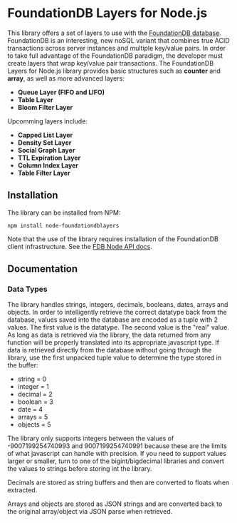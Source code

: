 FoundationDB Layers for Node.js
===============================

This library offers a set of layers to use with the [FoundationDB database](http://www.foundationdb.com/).  FoundationDB
is an interesting, new noSQL variant that combines true ACID transactions across server instances and multiple key/value pairs.
In order to take full advantage of the FoundationDB paradigm, the developer must create layers that wrap key/value pair transactions.
The FoundationDB Layers for Node.js library provides basic structures such as **counter** and **array**, as well as more advanced layers:

- **Queue Layer (FIFO and LIFO)**
- **Table Layer**
- **Bloom Filter Layer**

Upcomming layers include:

- **Capped List Layer**
- **Density Set Layer**
- **Social Graph Layer**
- **TTL Expiration Layer**
- **Column Index Layer**
- **Table Filter Layer**

## Installation

The library can be installed from NPM:

    npm install node-foundationdblayers

Note that the use of the library requires installation of the FoundationDB client infrastructure.  See the [FDB Node API
docs](http://www.foundationdb.com/documentation/beta1/api-node.html).

## Documentation



### Data Types

The library handles strings, integers, decimals, booleans, dates, arrays and objects.  In order to intelligently retrieve
the correct datatype back from the database, values saved into the database are encoded as a tuple with 2 values.  The first
value is the datatype.  The second value is the "real" value.  As long as data is retrieved via the library, the data returned
from any function will be properly translated into its appropriate javascript type.  If data is retrieved directly from the
database without going through the library, use the first unpacked tuple value to determine the type stored in the buffer:

- string = 0
- integer = 1
- decimal = 2
- boolean = 3
- date = 4
- arrays = 5
- objects = 5

The library only supports integers between the values of -9007199254740993 and 9007199254740991 because these
are the limits of what javascript can handle with precision.  If you need to support values larger or smaller, turn to
one of the bigint/bigdecimal libraries and convert the values to strings before storing int the library.

Decimals are stored as string buffers and then are converted to floats when extracted.

Arrays and objects are stored as JSON strings and are converted back to the original array/object via JSON parse when retrieved.
